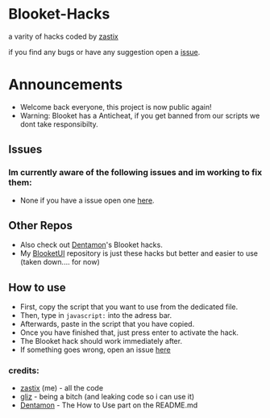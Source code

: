 # Blooket-Hacks
a varity of hacks coded by [zastix](https://github.com/ZasticBradyn/)<br>

if you find any bugs or have any suggestion open a [issue](https://github.com/ZasticBradyn/Blooket-Hacks/issues/new).
# Announcements
- Welcome back everyone, this project is now public again!
- Warning: Blooket has a Anticheat, if you get banned from our scripts we dont take responsibilty.
## Issues
### Im currently aware of the following issues and im working to fix them:
- None if you have a issue open one [here](https://github.com/ZasticBradyn/Blooket-Hacks/issues/new).

## Other Repos
- Also check out [Dentamon](https://github.com/Dentamon/The-Blooket-Hack)'s Blooket hacks.
- My [BlooketUI](https://github.com/ZasticBradyn/BlooketUI) repository is just these hacks but better and easier to use (taken down.... for now)

## How to use
- First, copy the script that you want to use from the dedicated file.
- Then, type in `javascript:` into the adress bar. 
- Afterwards, paste in the script that you have copied.
- Once you have finished that, just press enter to activate the hack.
- The Blooket hack should work immediately after.
- If something goes wrong, open an issue [here](https://github.com/ZasticBradyn/Blooket-Hacks/issues/new)

### credits:
- [zastix](https://github.com/ZasticBradyn/) (me) - all the code
- [gliz](https://github.com/glixzzy) - being a bitch (and leaking code so i can use it)
- [Dentamon](https://github.com/Dentamon) - The How to Use part on the README.md
